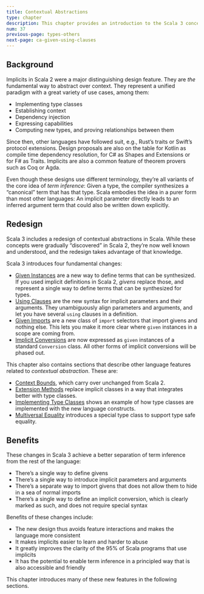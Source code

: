 ```yaml
---
title: Contextual Abstractions
type: chapter
description: This chapter provides an introduction to the Scala 3 concept of Contextual Abstractions.
num: 37
previous-page: types-others
next-page: ca-given-using-clauses
---
```



<!-- TODO: Personally, I’m not comfortable with terms like “contextual abstractions” and “context parameters”. (For instance, in my original Dotty notes I have the question, “What is a context parameter?”) I’d like to add some definitions of the main concepts/terms, either here or in the sections where they are used.
-->

## Background

Implicits in Scala 2 were a major distinguishing design feature. They are *the* fundamental way to abstract over context. They represent a unified paradigm with a great variety of use cases, among them:

- Implementing type classes
- Establishing context
- Dependency injection
- Expressing capabilities
- Computing new types, and proving relationships between them

Since then, other languages have followed suit, e.g., Rust’s traits or Swift’s protocol extensions. Design proposals are also on the table for Kotlin as compile time dependency resolution, for C# as Shapes and Extensions or for F# as Traits. Implicits are also a common feature of theorem provers such as Coq or Agda.

Even though these designs use different terminology, they’re all variants of the core idea of *term inference*: Given a type, the compiler synthesizes a “canonical” term that has that type. Scala embodies the idea in a purer form than most other languages: An implicit parameter directly leads to an inferred argument term that could also be written down explicitly.


## Redesign

Scala 3 includes a redesign of contextual abstractions in Scala. While these concepts were gradually “discovered” in Scala 2, they’re now well known and understood, and the redesign takes advantage of that knowledge.

Scala 3 introduces four fundamental changes:

<!-- TODO: link Using Clauses to its subsection -->

- [Given Instances](ca-02-given-using-clauses.md) are a new way to define terms that can be synthesized. If you used implicit definitions in Scala 2, *givens* replace those, and represent a single way to define terms that can be synthesized for types.
- [Using Clauses](ca-02-given-using-clauses.md) are the new syntax for implicit parameters and their arguments. They unambiguously align parameters and arguments, and let you have several `using` clauses in a definition.
- [Given Imports](ca-04-given-imports.md) are a new class of `import` selectors that import givens and nothing else. This lets you make it more clear where `given` instances in a scope are coming from.
- [Implicit Conversions](ca-08-implicit-conversions.md) are now expressed as `given` instances of a standard `Conversion` class. All other forms of implicit conversions will be phased out.

This chapter also contains sections that describe other language features related to *contextual abstraction*. These are:

- [Context Bounds](ca-03-context-bounds.md), which carry over unchanged from Scala 2.
- [Extension Methods](ca-05-extension-methods.md) replace implicit classes in a way that integrates better with type classes.
- [Implementing Type Classes](ca-06-type-classes.md) shows an example of how type classes are implemented with the new language constructs.
- [Multiversal Equality](ca-07-multiversal-equality.md) introduces a special type class to support type safe equality.



## Benefits

These changes in Scala 3 achieve a better separation of term inference from the rest of the language:

- There’s a single way to define givens
- There’s a single way to introduce implicit parameters and arguments
- There’s a separate way to import givens that does not allow them to hide in a sea of normal imports
- There’s a single way to define an implicit conversion, which is clearly marked as such, and does not require special syntax

Benefits of these changes include:

- The new design thus avoids feature interactions and makes the language more consistent
- It makes implicits easier to learn and harder to abuse
- It greatly improves the clarity of the 95% of Scala programs that use implicits
- It has the potential to enable term inference in a principled way that is also accessible and friendly

This chapter introduces many of these new features in the following sections.



